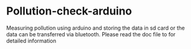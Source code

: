 # Pollution-check-arduino
Measuring pollution using arduino and storing the data in sd card or the data can be transferred via bluetooth.
Please read the doc file to for detailed information
